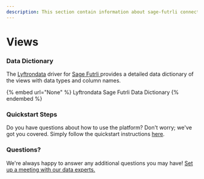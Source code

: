 ```yaml
---
description: This section contain information about sage-futrli connector views information
---
```


# Views

### Data Dictionary

The [Lyftrondata](https://www.lyftrondata.com/) driver for [Sage Futrli](None/)[ ](https://www.lyftrondata.com/integration/sage-futrli/)provides a detailed data dictionary of the views with data types and column names.

{% embed url="None" %}
Lyftrondata Sage Futrli Data Dictionary
{% endembed %}

### Quickstart Steps

Do you have questions about how to use the platform? Don't worry; we've got you covered. Simply follow the quickstart instructions [here](../README.md).

### Questions? <a href="#questions" id="questions"></a>

We're always happy to answer any additional questions you may have! [Set up a meeting with our data experts.](https://www.lyftrondata.com/book-a-meeting/)


